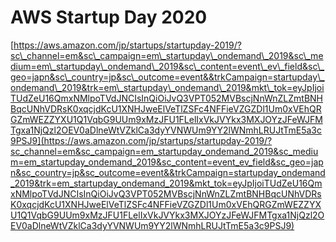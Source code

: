 # AWS Startup Day 2020

[https://aws.amazon.com/jp/startups/startupday-2019/?sc\_channel=em&sc\_campaign=em\_startupday\_ondemand\_2019&sc\_medium=em\_startupday\_ondemand\_2019&sc\_content=event\_ev\_field&sc\_geo=japn&sc\_country=jp&sc\_outcome=event&&trkCampaign=startupday\_ondemand\_2019&trk=em\_startupday\_ondemand\_2019&mkt\_tok=eyJpIjoiTUdZeU16QmxNMlpoTVdJNCIsInQiOiJvQ3VPT052MVBscjNnWnZLZmtBNHBqcUNhVDRsK0xqcjdKcU1XNHJweElVeTlZSFc4NFFieVZGZDl1Um0xVEhQRGZmWEZZYXU1Q1VqbG9UUm9xMzJFU1FLelIxVkJVYkx3MXJOYzJFeWJFMTgxa1NjQzl2OEV0aDlneWtVZklCa3dyYVNWUm9YY2lWNmhLRUJtTmE5a3c9PSJ9](https://aws.amazon.com/jp/startups/startupday-2019/?sc_channel=em&sc_campaign=em_startupday_ondemand_2019&sc_medium=em_startupday_ondemand_2019&sc_content=event_ev_field&sc_geo=japn&sc_country=jp&sc_outcome=event&&trkCampaign=startupday_ondemand_2019&trk=em_startupday_ondemand_2019&mkt_tok=eyJpIjoiTUdZeU16QmxNMlpoTVdJNCIsInQiOiJvQ3VPT052MVBscjNnWnZLZmtBNHBqcUNhVDRsK0xqcjdKcU1XNHJweElVeTlZSFc4NFFieVZGZDl1Um0xVEhQRGZmWEZZYXU1Q1VqbG9UUm9xMzJFU1FLelIxVkJVYkx3MXJOYzJFeWJFMTgxa1NjQzl2OEV0aDlneWtVZklCa3dyYVNWUm9YY2lWNmhLRUJtTmE5a3c9PSJ9)






